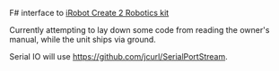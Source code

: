 F# interface to [iRobot Create 2 Robotics kit](http://store.irobot.com/default/create-programmable-programmable-robot-irobot-create-2/RC65099.html)

Currently attempting to lay down some code from reading the owner's manual, while the unit ships via ground.

Serial IO will use https://github.com/jcurl/SerialPortStream. 